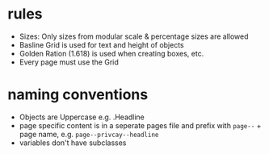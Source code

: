 # rules
- Sizes: Only sizes from modular scale & percentage sizes are allowed
- Basline Grid is used for text and height of objects
- Golden Ration (1.618) is used when creating boxes, etc.
- Every page must use the Grid

# naming conventions
- Objects are Uppercase e.g. .Headline
- page specific content is in a seperate pages file and prefix with `page--` + page name, e.g. `page--privcay--headline`
- variables don't have subclasses
